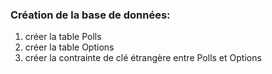 ### Création de la base de données:
1. créer la table Polls
1. créer la table Options
1. créer la contrainte de clé étrangère entre Polls et Options